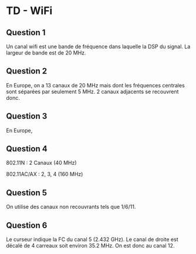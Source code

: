 # TD - WiFi

## Question 1

Un canal wifi est une bande de fréquence dans laquelle la DSP du signal. La largeur de bande est de 20 MHz.

## Question 2
En Europe, on a 13 canaux de 20 MHz mais dont les fréquences centrales sont séparées par seulement 5 MHz. 2 canaux adjacents se recouvrent donc.

## Question 3

En Europe,  

## Question 4

802.11N : 2 Canaux (40 MHz)

802.11AC/AX : 2, 3, 4 (160 MHz)

## Question 5

On utilise des canaux non recouvrants tels que 1/6/11.

## Question 6

Le curseur indique la FC du canal 5 (2.432 GHz). Le canal de droite est décalé de 4 carreaux soit environ 35.2 MHz. On est donc au canal 12.
